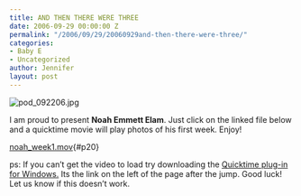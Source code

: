 ```yaml
---
title: AND THEN THERE WERE THREE
date: 2006-09-29 00:00:00 Z
permalink: "/2006/09/29/20060929and-then-there-were-three/"
categories:
- Baby E
- Uncategorized
author: Jennifer
layout: post
---
```


<img id="image33" alt="pod_092206.jpg" src="/teamelam/assets/images/AND-THEN-THERE-WERE-THREE/1160752245000-missing.jpg" />

I am proud to present **Noah Emmett Elam**. Just click on the linked file below and a quicktime movie will play photos of his first week. Enjoy!

[noah_week1.mov](http://static.squarespace.com/static/50db6bb3e4b015296cd43789/50dfa5b1e4b0dc6320e0b5ea/50dfa5b1e4b0dc6320e0b5f8/1159560349000/?format=original){#p20}

ps: If you can&#8217;t get the video to load try downloading the [Quicktime plug-in for Windows.](http://www.apple.com/quicktime/download/win.html) Its the link on the left of the page after the jump. Good luck! Let us know if this doesn&#8217;t work.
